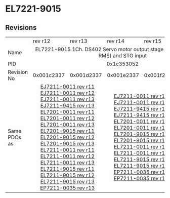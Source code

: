# EL7221-9015

## Revisions
<table>
<tr>
<td></td>
<td>rev r12</td>
<td>rev r13</td>
<td>rev r14</td>
<td>rev r15</td>
<td>rev r16</td>
</tr>
<tr>
<td>Name</td>
<td colspan=5 align="center">EL7221-9015 1Ch. DS402 Servo motor output stage with OCT (50V, 8A RMS) and STO input</td>
</tr>
<tr>
<td>PID</td>
<td colspan=5 align="center">0x1c353052</td>
</tr>
<tr>
<td>Revision No</td>
<td>0x001c2337</td>
<td>0x001d2337</td>
<td>0x001e2337</td>
<td>0x001f2337</td>
<td>0x00202337</td>
</tr>
<tr>
<td>Same PDOs as</td>
<td colspan=2 align="center"><a href="EJ7211-0011.md">EJ7211-0011 rev r11</a><br/><a href="EJ7211-0011.md">EJ7211-0011 rev r12</a><br/><a href="EJ7211-0011.md">EJ7211-0011 rev r13</a><br/><a href="EJ7211-9415.md">EJ7211-9415 rev r13</a><br/><a href="EL7201-0011.md">EL7201-0011 rev r11</a><br/><a href="EL7201-0011.md">EL7201-0011 rev r12</a><br/><a href="EL7201-0011.md">EL7201-0011 rev r13</a><br/><a href="EL7201-9015.md">EL7201-9015 rev r11</a><br/><a href="EL7201-9015.md">EL7201-9015 rev r12</a><br/><a href="EL7201-9015.md">EL7201-9015 rev r13</a><br/><a href="EL7211-0011.md">EL7211-0011 rev r11</a><br/><a href="EL7211-0011.md">EL7211-0011 rev r12</a><br/><a href="EL7211-0011.md">EL7211-0011 rev r13</a><br/><a href="EL7211-9015.md">EL7211-9015 rev r11</a><br/><a href="EL7211-9015.md">EL7211-9015 rev r12</a><br/><a href="EL7211-9015.md">EL7211-9015 rev r13</a><br/><a href="EP7211-0035.md">EP7211-0035 rev r13</a></td>
<td colspan=2 align="center"><a href="EJ7211-0011.md">EJ7211-0011 rev r14</a><br/><a href="EJ7211-0011.md">EJ7211-0011 rev r15</a><br/><a href="EJ7211-9415.md">EJ7211-9415 rev r14</a><br/><a href="EJ7211-9415.md">EJ7211-9415 rev r15</a><br/><a href="EL7201-0011.md">EL7201-0011 rev r14</a><br/><a href="EL7201-0011.md">EL7201-0011 rev r15</a><br/><a href="EL7201-9015.md">EL7201-9015 rev r14</a><br/><a href="EL7201-9015.md">EL7201-9015 rev r15</a><br/><a href="EL7211-0011.md">EL7211-0011 rev r14</a><br/><a href="EL7211-0011.md">EL7211-0011 rev r15</a><br/><a href="EL7211-9015.md">EL7211-9015 rev r14</a><br/><a href="EL7211-9015.md">EL7211-9015 rev r15</a><br/><a href="EP7211-0035.md">EP7211-0035 rev r14</a><br/><a href="EP7211-0035.md">EP7211-0035 rev r15</a></td>
<td><a href="EJ7211-0011.md">EJ7211-0011 rev r16</a><br/><a href="EJ7211-9415.md">EJ7211-9415 rev r16</a><br/><a href="EL7201-0011.md">EL7201-0011 rev r16</a><br/><a href="EL7201-9015.md">EL7201-9015 rev r16</a><br/><a href="EL7211-0011.md">EL7211-0011 rev r16</a><br/><a href="EL7211-9015.md">EL7211-9015 rev r16</a><br/><a href="EP7211-0035.md">EP7211-0035 rev r16</a></td>
</tr>
</table>

